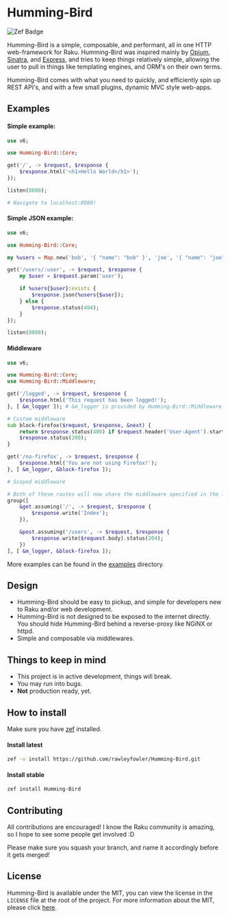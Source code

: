 # Humming-Bird
![Zef Badge](https://raku.land/zef:rawleyfowler/Humming-Bird/badges/version)

Humming-Bird is a simple, composable, and performant, all in one HTTP web-framework for Raku.
Humming-Bird was inspired mainly by [Opium](https://github.com/rgrinberg/opium), [Sinatra](https://sinatrarb.com), and [Express](https://expressjs.com), and tries to keep
things relatively simple, allowing the user to pull in things like templating engines,
and ORM's on their own terms.

Humming-Bird comes with what you need to quickly, and efficiently spin up REST API's, and with a few small plugins, dynamic MVC style web-apps.

## Examples

#### Simple example:
```raku
use v6;

use Humming-Bird::Core;

get('/', -> $request, $response {
    $response.html('<h1>Hello World</h1>');
});

listen(8080);

# Navigate to localhost:8080!
```

#### Simple JSON example:
```raku
use v6;

use Humming-Bird::Core;

my %users = Map.new('bob', '{ "name": "bob" }', 'joe', '{ "name": "joe" }');

get('/users/:user', -> $request, $response {
    my $user = $request.param('user');

    if %users{$user}:exists {
        $response.json(%users{$user});
    } else {
        $response.status(404);
    }
});

listen(8080);
```

#### Middleware
```raku
use v6;

use Humming-Bird::Core;
use Humming-Bird::Middleware;

get('/logged', -> $request, $response {
    $response.html('This request has been logged!');
}, [ &m_logger ]); # &m_logger is provided by Humming-Bird::Middleware

# Custom middleware
sub block-firefox($request, $response, &next) {
    return $response.status(400) if $request.header('User-Agent').starts-with('Mozilla');
    $response.status(200);
}

get('/no-firefox', -> $request, $response {
    $response.html('You are not using Firefox!');
}, [ &m_logger, &block-firefox ]);

# Scoped middleware

# Both of these routes will now share the middleware specified in the last parameter of the group.
group([
    &get.assuming('/', -> $request, $response {
        $response.write('Index');
    }),

    &post.assuming('/users', -> $request, $response {
        $response.write($request.body).status(204);
    })
], [ &m_logger, &block-firefox ]);
```

More examples can be found in the [examples](https://github.com/rawleyfowler/Humming-Bird/tree/main/examples) directory.

## Design
- Humming-Bird should be easy to pickup, and simple for developers new to Raku and/or web development.
- Humming-Bird is not designed to be exposed to the internet directly. You should hide Humming-Bird behind a reverse-proxy like NGiNX or httpd.
- Simple and composable via middlewares.

## Things to keep in mind
- This project is in active development, things will break.
- You may run into bugs.
- **Not** production ready, yet.

## How to install
Make sure you have [zef](https://github.com/ugexe/zef) installed.

#### Install latest
```bash
zef -v install https://github.com/rawleyfowler/Humming-Bird.git
```

#### Install stable
```bash
zef install Humming-Bird
```

## Contributing
All contributions are encouraged! I know the Raku community is amazing, so I hope to see
some people get involved :D

Please make sure you squash your branch, and name it accordingly before it gets merged!

## License
Humming-Bird is available under the MIT, you can view the license in the `LICENSE` file
at the root of the project. For more information about the MIT, please click
[here](https://mit-license.org/).
